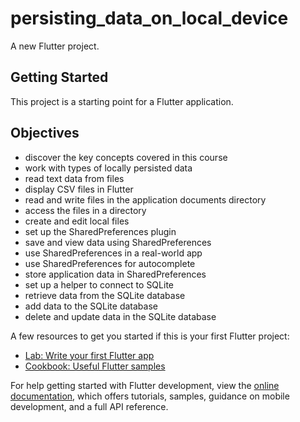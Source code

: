 # persisting_data_on_local_device

A new Flutter project.

## Getting Started

This project is a starting point for a Flutter application.

## Objectives
- discover the key concepts covered in this course
- work with types of locally persisted data
- read text data from files
- display CSV files in Flutter
- read and write files in the application documents directory
- access the files in a directory
- create and edit local files
- set up the SharedPreferences plugin
- save and view data using SharedPreferences
- use SharedPreferences in a real-world app
- use SharedPreferences for autocomplete
- store application data in SharedPreferences
- set up a helper to connect to SQLite
- retrieve data from the SQLite database
- add data to the SQLite database
- delete and update data in the SQLite database

A few resources to get you started if this is your first Flutter project:

- [Lab: Write your first Flutter app](https://docs.flutter.dev/get-started/codelab)
- [Cookbook: Useful Flutter samples](https://docs.flutter.dev/cookbook)

For help getting started with Flutter development, view the
[online documentation](https://docs.flutter.dev/), which offers tutorials,
samples, guidance on mobile development, and a full API reference.
